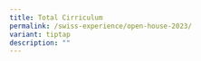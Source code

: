 ```yaml
---
title: Total Cirriculum
permalink: /swiss-experience/open-house-2023/
variant: tiptap
description: ""
---
```

